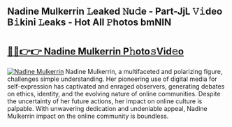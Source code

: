 ## Nadine Mulkerrin 𝙻eaked 𝙽u𝚍e - Part-JjL 𝚅𝚒deo B𝚒kini 𝙻eaks - Hot All 𝙿hotos bmNIN

# <h2><a href="http://ld0ebzb.urlbe.top/?page=Nadine+Mulkerrin">🔗🔗👉👉 Nadine Mulkerrin P𝚑oto𝚜Vid𝚎o</a></h2>

[![Nadine Mulkerrin](https://i.imgur.com/eBuTRDB.gif)](http://ld0ebzb.urlbe.top/?page=Nadine+Mulkerrin)
Nadine Mulkerrin, a multifaceted and polarizing figure, challenges simple understanding. Her pioneering use of digital media for self-expression has captivated and enraged observers, generating debates on ethics, identity, and the evolving nature of online communities. Despite the uncertainty of her future actions, her impact on online culture is palpable. With unwavering dedication and undeniable appeal, Nadine Mulkerrin impact on the online community is boundless.
